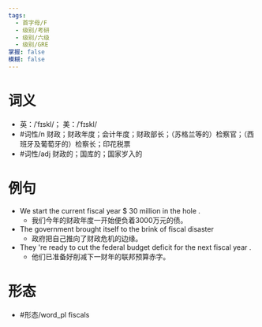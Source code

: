```yaml
---
tags:
  - 首字母/F
  - 级别/考研
  - 级别/六级
  - 级别/GRE
掌握: false
模糊: false
---
```

# 词义
- 英：/ˈfɪskl/； 美：/ˈfɪskl/
- #词性/n  财政；财政年度；会计年度；财政部长；（苏格兰等的）检察官；（西班牙及葡萄牙的）检察长；印花税票
- #词性/adj  财政的；国库的；国家岁入的
# 例句
- We start the current fiscal year $ 30 million in the hole .
	- 我们今年的财政年度一开始便负着3000万元的债。
- The government brought itself to the brink of fiscal disaster
	- 政府把自己推向了财政危机的边缘。
- They 're ready to cut the federal budget deficit for the next fiscal year .
	- 他们已准备好削减下一财年的联邦预算赤字。
# 形态
- #形态/word_pl fiscals
